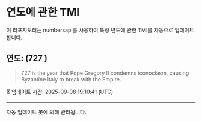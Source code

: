 
# 연도에 관한 TMI

이 리포지토리는 numbersapi를 사용하여 특정 년도에 관한 TMI를 자동으로 업데이트합니다.

## 연도: (727 )
> 727 is the year that Pope Gregory II condemns iconoclasm, causing Byzantine Italy to break with the Empire.

⏳ 업데이트 시간: 2025-09-08 19:10:41 (UTC)

---
자동 업데이트 봇에 의해 관리됩니다.
